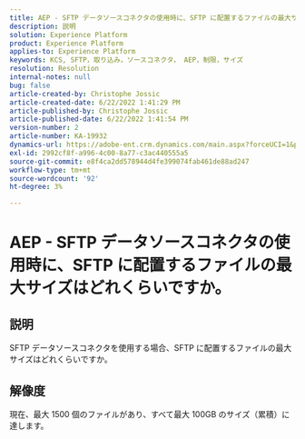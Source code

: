 ```yaml
---
title: AEP - SFTP データソースコネクタの使用時に、SFTP に配置するファイルの最大サイズはどれくらいですか。
description: 説明
solution: Experience Platform
product: Experience Platform
applies-to: Experience Platform
keywords: KCS, SFTP，取り込み，ソースコネクタ， AEP，制限，サイズ
resolution: Resolution
internal-notes: null
bug: false
article-created-by: Christophe Jossic
article-created-date: 6/22/2022 1:41:29 PM
article-published-by: Christophe Jossic
article-published-date: 6/22/2022 1:41:54 PM
version-number: 2
article-number: KA-19932
dynamics-url: https://adobe-ent.crm.dynamics.com/main.aspx?forceUCI=1&pagetype=entityrecord&etn=knowledgearticle&id=360ee7ff-30f2-ec11-bb3d-6045bd0158c7
exl-id: 2992cf8f-a996-4c00-8a77-c3ac440555a5
source-git-commit: e8f4ca2dd578944d4fe399074fab461de88ad247
workflow-type: tm+mt
source-wordcount: '92'
ht-degree: 3%

---
```


# AEP - SFTP データソースコネクタの使用時に、SFTP に配置するファイルの最大サイズはどれくらいですか。

## 説明

SFTP データソースコネクタを使用する場合、SFTP に配置するファイルの最大サイズはどれくらいですか。

## 解像度


現在、最大 1500 個のファイルがあり、すべて最大 100GB のサイズ（累積）に達します。

